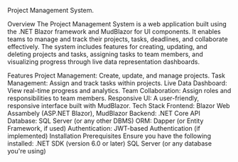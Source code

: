 Project Management System.


Overview
The Project Management System is a web application built using the .NET Blazor framework and MudBlazor for UI components. 
It enables teams to manage and track their projects, tasks, deadlines, and collaborate effectively. 
The system includes features for creating, updating, and deleting projects and tasks, assigning tasks to team members, and visualizing progress through live data representation dashboards.

Features
Project Management: Create, update, and manage projects.
Task Management: Assign and track tasks within projects.
Live Data Dashboard: View real-time progress and analytics.
Team Collaboration: Assign roles and responsibilities to team members.
Responsive UI: A user-friendly, responsive interface built with MudBlazor.
Tech Stack
Frontend: Blazor Web Assambely (ASP.NET Blazor), MudBlazor
Backend: .NET Core API
Database: SQL Server (or any other DBMS)
ORM: Dapper (or Entity Framework, if used)
Authentication: JWT-based Authentication (if implemented)
Installation
Prerequisites
Ensure you have the following installed:
.NET SDK (version 6.0 or later)
SQL Server (or any database you're using)
